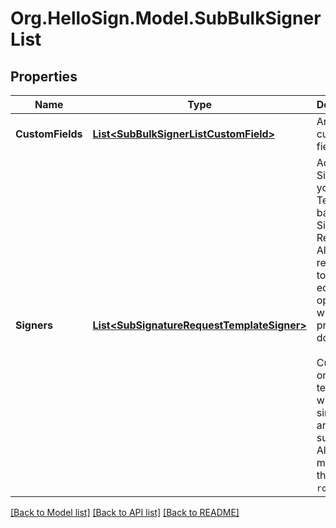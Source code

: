 # Org.HelloSign.Model.SubBulkSignerList

## Properties

Name | Type | Description | Notes
------------ | ------------- | ------------- | -------------
**CustomFields** | [**List&lt;SubBulkSignerListCustomField&gt;**](SubBulkSignerListCustomField.md) |  An array of custom field values.  | [optional] 
**Signers** | [**List&lt;SubSignatureRequestTemplateSigner&gt;**](SubSignatureRequestTemplateSigner.md) |  Add Signers to your Templated-based Signature Request. Allows the requester to specify editor options when a preparing a document.<br><br>Currently only templates with a single role are supported. All signers must have the same `role` value.  | [optional] 

[[Back to Model list]](../README.md#documentation-for-models) [[Back to API list]](../README.md#documentation-for-api-endpoints) [[Back to README]](../README.md)

